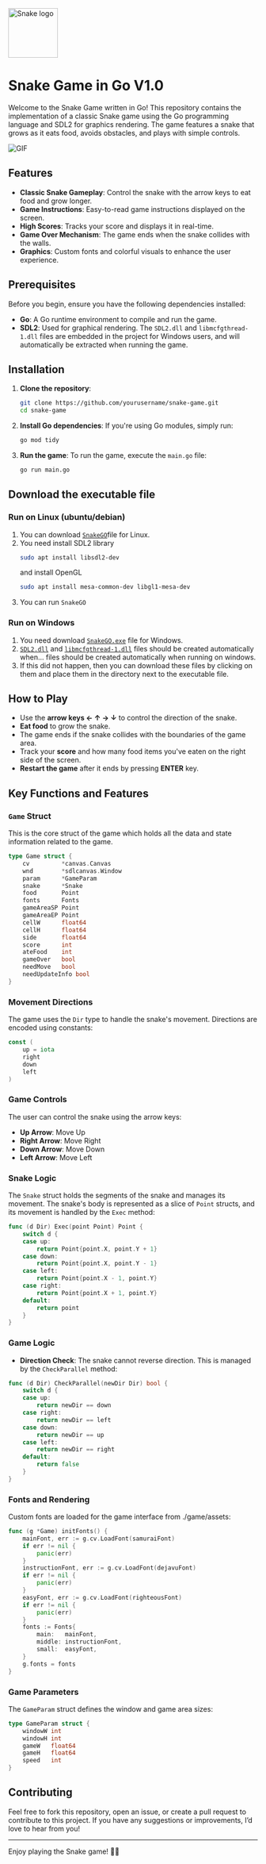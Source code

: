 <img src="https://github.com/DenisKhanov/Snake/blob/master/game/assets/SnakeGO.png" alt="Snake logo" width="100" height="100">



# Snake Game in Go V1.0

Welcome to the Snake Game written in Go! This repository contains the implementation of a classic Snake game using the Go programming language and SDL2 for graphics rendering. The game features a snake that grows as it eats food, avoids obstacles, and plays with simple controls.

![GIF](https://github.com/DenisKhanov/Snake/blob/master/game/assets/snake.gif)

## Features

- **Classic Snake Gameplay**: Control the snake with the arrow keys to eat food and grow longer.
- **Game Instructions**: Easy-to-read game instructions displayed on the screen.
- **High Scores**: Tracks your score and displays it in real-time.
- **Game Over Mechanism**: The game ends when the snake collides with the walls.
- **Graphics**: Custom fonts and colorful visuals to enhance the user experience.

## Prerequisites

Before you begin, ensure you have the following dependencies installed:

- **Go**: A Go runtime environment to compile and run the game.
- **SDL2**: Used for graphical rendering. The `SDL2.dll` and `libmcfgthread-1.dll` files are embedded in the project for Windows users, and will automatically be extracted when running the game.

## Installation

1. **Clone the repository**:
    ```bash
    git clone https://github.com/yourusername/snake-game.git
    cd snake-game
    ```

2. **Install Go dependencies**:
   If you're using Go modules, simply run:
    ```bash
    go mod tidy
    ```

3. **Run the game**:
   To run the game, execute the `main.go` file:
    ```bash
    go run main.go
    ```

## Download the executable file

### Run on Linux (ubuntu/debian)
1. You can download [`SnakeGO`](https://github.com/DenisKhanov/Snake/SnakeGO)file for Linux.
2. You need install SDL2 library
    ```bash
    sudo apt install libsdl2-dev
    ```
   and install OpenGL
    ```bash
    sudo apt install mesa-common-dev libgl1-mesa-dev
    ```
3. You can run `SnakeGO`

### Run on Windows

1. You need download [`SnakeGO.exe`](https://github.com/DenisKhanov/Snake/SnakeGO.exe) file for Windows.
2. [`SDL2.dll`](https://github.com/DenisKhanov/Snake/cmd/SDL2.dll) and [`libmcfgthread-1.dll`](https://github.com/DenisKhanov/Snake/cmd/libmcfgthread-1.dll) files should be created automatically when...
   files should be created automatically when running on windows.
3. If this did not happen, then you can download these files by clicking on them and place them in the directory next to the executable file.


## How to Play

- Use the **arrow keys ← ↑ → ↓** to control the direction of the snake.
- **Eat food** to grow the snake.
- The game ends if the snake collides with the boundaries of the game area.
- Track your **score** and how many food items you've eaten on the right side of the screen.
- **Restart the game** after it ends by pressing **ENTER** key.

## Key Functions and Features

### `Game` Struct
This is the core struct of the game which holds all the data and state information related to the game.
```go
type Game struct {
    cv         *canvas.Canvas
    wnd        *sdlcanvas.Window
    param      *GameParam
    snake      *Snake
    food       Point
    fonts      Fonts
    gameAreaSP Point
    gameAreaEP Point
    cellW      float64
    cellH      float64
    side       float64
    score      int
    ateFood    int
    gameOver   bool
    needMove   bool
    needUpdateInfo bool
}
```

### Movement Directions
The game uses the `Dir` type to handle the snake's movement. Directions are encoded using constants:
```go
const (
    up = iota
    right
    down
    left
)
```

### Game Controls
The user can control the snake using the arrow keys:
- **Up Arrow**: Move Up
- **Right Arrow**: Move Right
- **Down Arrow**: Move Down
- **Left Arrow**: Move Left

### Snake Logic
The `Snake` struct holds the segments of the snake and manages its movement. The snake's body is represented as a slice of `Point` structs, and its movement is handled by the `Exec` method:
```go
func (d Dir) Exec(point Point) Point {
    switch d {
    case up:
        return Point{point.X, point.Y + 1}
    case down:
        return Point{point.X, point.Y - 1}
    case left:
        return Point{point.X - 1, point.Y}
    case right:
        return Point{point.X + 1, point.Y}
    default:
        return point
    }
}
```

### Game Logic
- **Direction Check**: The snake cannot reverse direction. This is managed by the `CheckParallel` method:
```go
func (d Dir) CheckParallel(newDir Dir) bool {
    switch d {
    case up:
        return newDir == down
    case right:
        return newDir == left
    case down:
        return newDir == up
    case left:
        return newDir == right
    default:
        return false
    }
}
```

### Fonts and Rendering
Custom fonts are loaded for the game interface from ./game/assets:
```go
func (g *Game) initFonts() {
    mainFont, err := g.cv.LoadFont(samuraiFont)
    if err != nil {
        panic(err)
    }
    instructionFont, err := g.cv.LoadFont(dejavuFont)
    if err != nil {
        panic(err)
    }
    easyFont, err := g.cv.LoadFont(righteousFont)
    if err != nil {
        panic(err)
    }
    fonts := Fonts{
        main:   mainFont,
        middle: instructionFont,
        small:  easyFont,
    }
    g.fonts = fonts
}
```

### Game Parameters
The `GameParam` struct defines the window and game area sizes:
```go
type GameParam struct {
    windowW int
    windowH int
    gameW   float64
    gameH   float64
    speed   int
}
```

## Contributing

Feel free to fork this repository, open an issue, or create a pull request to contribute to this project. If you have any suggestions or improvements, I’d love to hear from you!


---

Enjoy playing the Snake game! 🐍😄
